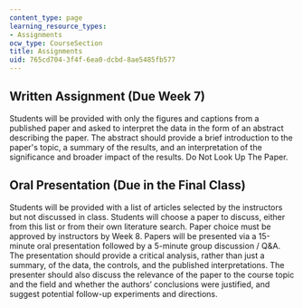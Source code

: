 ```yaml
---
content_type: page
learning_resource_types:
- Assignments
ocw_type: CourseSection
title: Assignments
uid: 765cd704-3f4f-6ea0-dcbd-8ae5485fb577
---
```


Written Assignment (Due Week 7)
-------------------------------

Students will be provided with only the figures and captions from a published paper and asked to interpret the data in the form of an abstract describing the paper. The abstract should provide a brief introduction to the paper's topic, a summary of the results, and an interpretation of the significance and broader impact of the results. Do Not Look Up The Paper.

Oral Presentation (Due in the Final Class)
------------------------------------------

Students will be provided with a list of articles selected by the instructors but not discussed in class. Students will choose a paper to discuss, either from this list or from their own literature search. Paper choice must be approved by instructors by Week 8. Papers will be presented via a 15-minute oral presentation followed by a 5-minute group discussion / Q&A. The presentation should provide a critical analysis, rather than just a summary, of the data, the controls, and the published interpretations. The presenter should also discuss the relevance of the paper to the course topic and the field and whether the authors’ conclusions were justified, and suggest potential follow-up experiments and directions.